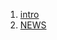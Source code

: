 
<!-- README.md is generated from README.Rmd. Please edit that file -->

1.  [intro](intro.md)
2.  [NEWS](NEWS.md)
